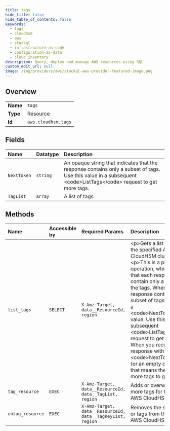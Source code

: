 ```yaml
---
title: tags
hide_title: false
hide_table_of_contents: false
keywords:
  - tags
  - cloudhsm
  - aws    
  - stackql
  - infrastructure-as-code
  - configuration-as-data
  - cloud inventory
description: Query, deploy and manage AWS resources using SQL
custom_edit_url: null
image: /img/providers/aws/stackql-aws-provider-featured-image.png
---
```

  
    

## Overview
<table><tbody>
<tr><td><b>Name</b></td><td><code>tags</code></td></tr>
<tr><td><b>Type</b></td><td>Resource</td></tr>
<tr><td><b>Id</b></td><td><code>aws.cloudhsm.tags</code></td></tr>
</tbody></table>

## Fields
| Name | Datatype | Description |
|:-----|:---------|:------------|
| `NextToken` | `string` | An opaque string that indicates that the response contains only a subset of tags. Use this value in a subsequent &lt;code&gt;ListTags&lt;/code&gt; request to get more tags. |
| `TagList` | `array` | A list of tags. |
## Methods
| Name | Accessible by | Required Params | Description |
|:-----|:--------------|:----------------|:------------|
| `list_tags` | `SELECT` | `X-Amz-Target, data__ResourceId, region` | &lt;p&gt;Gets a list of tags for the specified AWS CloudHSM cluster.&lt;/p&gt; &lt;p&gt;This is a paginated operation, which means that each response might contain only a subset of all the tags. When the response contains only a subset of tags, it includes a &lt;code&gt;NextToken&lt;/code&gt; value. Use this value in a subsequent &lt;code&gt;ListTags&lt;/code&gt; request to get more tags. When you receive a response with no &lt;code&gt;NextToken&lt;/code&gt; (or an empty or null value), that means there are no more tags to get.&lt;/p&gt; |
| `tag_resource` | `EXEC` | `X-Amz-Target, data__ResourceId, data__TagList, region` | Adds or overwrites one or more tags for the specified AWS CloudHSM cluster. |
| `untag_resource` | `EXEC` | `X-Amz-Target, data__ResourceId, data__TagKeyList, region` | Removes the specified tag or tags from the specified AWS CloudHSM cluster. |

